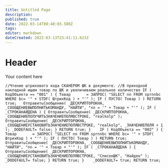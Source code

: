 ```yaml
---
title: Untitled Page
description: 
published: true
date: 2022-03-14T08:40:03.580Z
tags: 
editor: markdown
dateCreated: 2022-03-13T23:41:11.623Z
---
```


# Header
Your content here


`//Чтение штрихового кода СКАНЕРОМ ШК в документе.
//В приходной накладной ищем товар по ШК и увеличиваем реальное количество
IF ( КодОбъекта == "001" )
{
	Товар		= ЗАПРОС( "SELECT nn FROM sprnnbc WHERE bc= '" + STDF( ШтрихКод ) + "'" );
	IF ( ПУСТО( Товар ) ) RETURN true;	
	ОтправитьСообщение( _ДЕСКРИПТОРОКНА, _СООБЩЕНИЕВЫПОЛНИТЬКОМАНДУ, "НАЙТИ", "nn = '" + Товар + "'" );
	IF ( _СТРОКАНАЙДЕНА )
	{
		ОтправитьСообщение( _ДЕСКРИПТОРОКНА, _СООБЩЕНИЕПОЛУЧИТЬЗНАЧЕНИЕПОЛЯВСТРОКЕ, "realkolp" );
		ОтправитьСообщение( _ДЕСКРИПТОРОКНА, _СООБЩЕНИЕУСТАНОВИТЬЗНАЧЕНИЕПОЛЯВСТРОКЕ, "realkolp", _ЗНАЧЕНИЕПОЛЯ + 1 );
		_DODEFAULT= false;
	}
	RETURN true;
}	
IF ( КодОбъекта == "002" )
{
	Товар		= ЗАПРОС( "SELECT nn FROM sprnnbc WHERE bc= '" + STDF( ШтрихКод ) + "'" );
	IF ( ПУСТО( Товар ) ) RETURN true;	
	ОтправитьСообщение( _ДЕСКРИПТОРОКНА, _СООБЩЕНИЕВЫПОЛНИТЬКОМАНДУ, "НАЙТИ", "nn = '" + Товар + "'" );
	IF ( _СТРОКАНАЙДЕНА )
	{
		ОтправитьСообщение( _ДЕСКРИПТОРОКНА, _СООБЩЕНИЕУСТАНОВИТЬЗНАЧЕНИЕПОЛЯВСТРОКЕ, "СписокШК", "Найден" );
		_DODEFAULT= false;
	}
	RETURN true;
}	
_DODEFAULT= true;
RETURN true;`
	